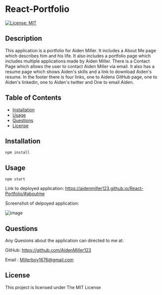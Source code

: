 # React-Portfolio

 [![License: MIT](https://img.shields.io/badge/License-MIT-yellow.svg)](https://opensource.org/licenses/MIT)


  ## Description
  
  This application is a portfolio for Aiden Miller. It includes a About Me page which describes him and his life. It also includes a portfolio page which includes multiple applications made by Aiden Miller. There is a 
  Contact Page which allows the user to contact Aiden Miller via email. It also has a resume page which shows Aiden's skills and a link to download Aiden's resume. In the footer there is four links, one to Aidens 
  GitHub page, one to Aiden's linkedin, one to Aiden's twitter and One to email Aiden.
  

  
  ## Table of Contents
  
  - [Installation](#installation)
  - [Usage](#usage)
  - [Questions](#questions)
  - [License](#license)
  
  ## Installation

  ```
  npm install 
  ```

  ## Usage
  ```
  npm start
  ```
  Link to deployed application: https://aidenmiller123.github.io/React-Portfolio/#aboutme 
  
  Screenshot of delpoyed application:
  
  ![image](https://github.com/AidenMiller123/Tech-Blog-MVC/assets/123018143/eca914ce-1d51-4313-8a09-3b9014869db0)
  
  
  ## Questions
  
  Any Quesions about the application can directed to me at:
  
  GitHub: https://github.com/AidenMiller123
  
  Email : Millerboy1676@gmail.com
  
  
  ## License
  
  This project is licensed under The MIT License

